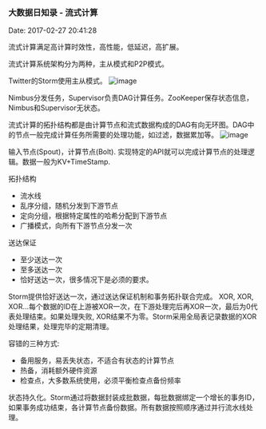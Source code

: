 <!--
title: 大数据日知录 - 流式计算
date: 2017-02-27 20:41:28
tags:
- Big Data
- Stream Processing
- Storm
-->
### 大数据日知录 - 流式计算
Date: 2017-02-27 20:41:28

流式计算满足高计算时效性，高性能，低延迟，高扩展。

流式计算系统架构分为两种，主从模式和P2P模式。

Twitter的Storm使用主从模式。
![image](http://openbus.readthedocs.io/en/latest/_images/DiagramStorm.png)

<!-- more -->

Nimbus分发任务，Supervisor负责DAG计算任务。ZooKeeper保存状态信息，Nimbus和Supervisor无状态。

流式计算的拓扑结构都是由计算节点和流式数据构成的DAG有向无环图。DAG中的节点一般完成计算任务所需要的处理功能，如过滤，数据累加等。
![image](http://www.ibm.com/developerworks/library/os-twitterstorm/figure1.gif)

输入节点(Spout)，计算节点(Bolt). 实现特定的API就可以完成计算节点的处理逻辑。数据一般为KV+TimeStamp.

拓扑结构
- 流水线
- 乱序分组，随机分发到下游节点
- 定向分组，根据特定属性的哈希分配到下游节点
- 广播模式，向所有下游节点分发一次

送达保证
- 至少送达一次
- 至多送达一次
- 恰好送达一次，很多情况下是必须的要求。

Storm提供恰好送达一次，通过送达保证机制和事务拓扑联合完成。 XOR, XOR, XOR...每个数据的ID在上游被XOR一次，在下游处理完后再XOR一次，最后为0代表处理结束。如果处理失败, XOR结果不为零。Storm采用全局表记录数据的XOR处理结果，处理完毕的定期清理。 

容错的三种方式: 
- 备用服务，易丢失状态，不适合有状态的计算节点
- 热备，消耗额外硬件资源
- 检查点，大多数系统使用，必须平衡检查点备份频率

状态持久化。Storm通过将数据封装成批数据，每批数据绑定一个增长的事务ID，如果事务成功结束，各计算节点备份数据。所有数据按照顺序通过并行流水线处理。




